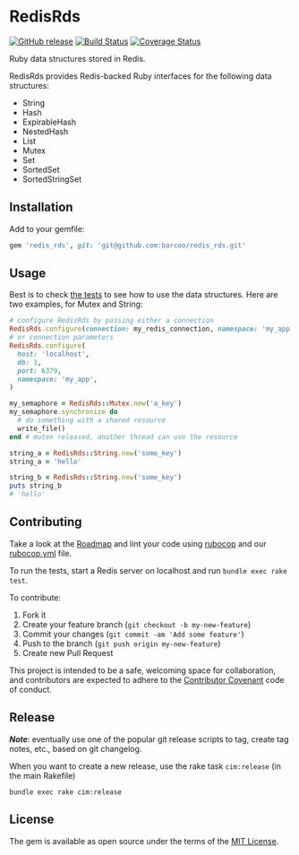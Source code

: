# RedisRds

[![GitHub release](https://img.shields.io/badge/release-0.1.4-blue.png)](https://github.com/barcoo/redis_rds/releases/tag/0.1.4)
[![Build Status](https://travis-ci.org/barcoo/redis_rds.svg?branch=master)](https://travis-ci.org/barcoo/redis_rds)
[![Coverage Status](https://coveralls.io/repos/github/barcoo/redis_rds/badge.svg?branch=master&update=now)](https://coveralls.io/github/barcoo/redis_rds?branch=master)

Ruby data structures stored in Redis.

RedisRds provides Redis-backed Ruby interfaces for the following data structures:

* String
* Hash
* ExpirableHash
* NestedHash
* List
* Mutex
* Set
* SortedSet
* SortedStringSet

## Installation

Add to your gemfile:

```ruby
gem 'redis_rds', git: 'git@github.com:barcoo/redis_rds.git'
```

## Usage

Best is to check [the tests](test/) to see how to use the data structures.
Here are two examples, for Mutex and String:

```ruby
# configure RedisRds by passing either a connection
RedisRds.configure(connection: my_redis_connection, namespace: 'my_app')
# or connection parameters
RedisRds.configure(
  host: 'localhost',
  db: 1,
  port: 6379,
  namespace: 'my_app',
)
```

```ruby
my_semaphore = RedisRds::Mutex.new('a_key')
my_semaphore.synchronize do
  # do something with a shared resource
  write_file()
end # mutex released, another thread can use the resource
```

```ruby
string_a = RedisRds::String.new('some_key')
string_a = 'hello'

string_b = RedisRds::String.new('some_key')
puts string_b
# 'hello'
```

## Contributing

Take a look at the [Roadmap](doc/ROADMAP.md) and lint your code using [rubocop](https://github.com/bbatsov/rubocop) and our [rubocop.yml](.rubocop.yml) file.

To run the tests, start a Redis server on localhost and run `bundle exec rake test`.

To contribute:

1. Fork it
2. Create your feature branch (`git checkout -b my-new-feature`)
3. Commit your changes (`git commit -am 'Add some feature'`)
4. Push to the branch (`git push origin my-new-feature`)
5. Create new Pull Request

This project is intended to be a safe, welcoming space for collaboration, and contributors are expected to adhere to the [Contributor Covenant](http://contributor-covenant.org) code of conduct.

## Release

___Note___: eventually use one of the popular git release scripts to tag, create tag notes, etc., based on git changelog.

When you want to create a new release, use the rake task ```cim:release``` (in the main Rakefile)

```shell
bundle exec rake cim:release
```

## License

The gem is available as open source under the terms of the [MIT License](http://opensource.org/licenses/MIT).
